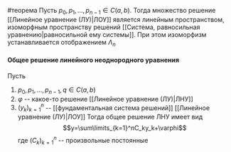 #теорема
Пусть $p_0,p_1,\dots,p_{n-1}\in C(a,b)$. Тогда множество решение [[Линейное уравнение (ЛУ)|ЛОУ]] является линейным пространством, изоморфным пространству решений [[Система, равносильная уравнению|равносильной ему системы]]. При этом изоморфизм устанавливается отображением $\Lambda_n$
#### Общее решение линейного неоднородного уравнения
Пусть 
1. $p_0,p_1,\dots,p_{n-1},q\in C(a,b)$
2. $\varphi$ -- какое-то решение [[Линейное уравнение (ЛУ)|ЛНУ]]
3. $(y_k)_{k=1}^n$ -- [[фундаментальная система решений]] [[Линейное уравнение (ЛУ)|ЛОУ]]
Тогда общее решение ЛНУ имеет вид
$$y=\sum\limits_{k=1}^nC_ky_k+\varphi$$
где $(C_k)_{k=1}^n$ -- произвольные постоянные
